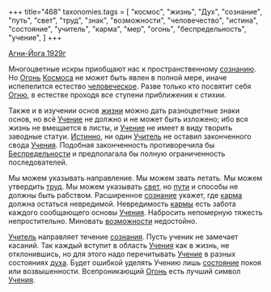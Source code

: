 +++
title="468"
taxonomies.tags = [
 "космос",
 "жизнь",
 "Дух",
 "сознание",
 "путь",
 "свет",
 "труд",
 "знак",
 "возможности",
 "человечество",
 "истина",
 "состояние",
 "учитель",
 "карма",
 "мер",
 "огонь",
 "беспредельность",
 "учение",
]
+++

[Агни-Йога 1929г](/agni/1929)

Многоцветные искры приобщают нас к пространственному [сознанию](/tags/[сознание](/tags/сознание)). Но [Огонь](/tags/огонь) [Космоса](/tags/космос) не может быть явлен в полной мере, иначе испепелится естество [человеческое](/tags/человечество). Разве только кто посвятит себя [Огню](/tags/огонь), в естестве проходя все ступени приближения к стихии.   

Также и в изучении основ [жизни](/tags/жизнь) можно дать разноцветные знаки основ, но всё [Учение](/tags/учение) не должно и не может быть изложено; ибо вся жизнь не вмещается в листы, и [Учение](/tags/учение) не имеет в виду творить заводные статуи. [Истинно](/tags/истина), ни один [Учитель](/tags/учитель) не оставил законченного свода [Учения](/tags/учение). Подобная законченность противоречила бы [Беспредельности](/tags/беспредельность) и предполагала бы полную ограниченность последователей.   

Мы можем указывать направление. Мы можем звать летать. Мы можем утвердить [труд](/tags/труд). Мы можем указывать [свет](/tags/свет), но [пути](/tags/путь) и способы не должны быть рабством. Расширенное [сознание](/tags/сознание) укажет, где [карма](/tags/карма) должна остаться невредимой. Невредимость [кармы](/tags/карма) есть забота каждого сообщающего основы [Учения](/tags/учение). Набросить непомерную тяжесть непростительно. Миновать [возможности](/tags/возможности) недостойно.   

[Учитель](/tags/учитель) направляет течение [сознания](/tags/сознание). Пусть ученик не замечает касаний. Так каждый вступит в область [Учения](/tags/учение) как в жизнь, не отклонившись, но для этого надо перечитывать [Учение](/tags/учение) в разных состояниях [духа](/tags/Дух). Будет ошибкой уделять Учению лишь [состояние](/tags/состояние) покоя или возвышенности. Всепроникающий [Огонь](/tags/огонь) есть лучший символ [Учения](/tags/учение).
